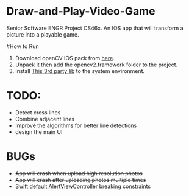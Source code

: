 # Draw-and-Play-Video-Game
Senior Software ENGR Project CS46x. An IOS app that will transform a picture into a playable game.

#How to Run
1. Download openCV IOS pack from [here](https://opencv.org/releases/).
2. Unpack it then add the opencv2.framework folder to the project.
3. Install [This 3rd party lib](https://github.com/nlohmann/json) to the system environment.

# TODO:
- Detect cross lines
- Combine adjacent lines
- Improve the algorithms for better line detections
- design the main UI


# BUGs
* ~~App will crash when upload high resolution photos~~
* ~~App will crash after uploading photos multiple times~~
* [Swift default AlertViewController breaking constraints](https://stackoverflow.com/questions/55653187/swift-default-alertviewcontroller-breaking-constraints)

